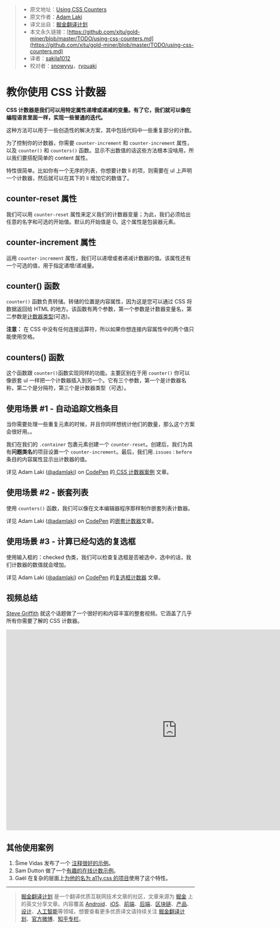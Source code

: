 > * 原文地址：[Using CSS Counters](https://pineco.de/using-css-counters/)
> * 原文作者：[Adam Laki](https://pineco.de/author/laki/)
> * 译文出自：[掘金翻译计划](https://github.com/xitu/gold-miner)
> * 本文永久链接：[https://github.com/xitu/gold-miner/blob/master/TODO/using-css-counters.md](https://github.com/xitu/gold-miner/blob/master/TODO/using-css-counters.md)
> * 译者：[sakila1012](https://github.com/sakila1012)
> * 校对者：[snowyyu](https://github.com/snowyyu)，[ryouaki](https://github.com/ryouaki)

# 教你使用 CSS 计数器

**CSS 计数器是我们可以用特定属性递增或递减的变量。有了它，我们就可以像在编程语言里面一样，实现一些普通的迭代。**

这种方法可以用于一些创造性的解决方案，其中包括代码中一些重复部分的计数。

为了控制你的计数器，你需要 `counter-increment` 和 `counter-increment` 属性，以及 `counter()` 和 `counters()` 函数。显示不出数值的话这些方法根本没啥用，所以我们要搭配简单的 content 属性。

特性很简单。比如你有一个无序的列表，你想要计数 li 的项，则需要在 ul 上声明一个计数器，然后就可以在其下的 li 增加它的数值了。

## counter-reset 属性

我们可以用 `counter-reset` 属性来定义我们的计数器变量；为此，我们必须给出任意的名字和可选的开始值。默认的开始值是 0。这个属性是包装器元素。

## counter-increment 属性

运用 `counter-increment` 属性，我们可以递增或者递减计数器的值。该属性还有一个可选的值，用于指定递增/递减量。

## counter() 函数

`counter()` 函数负责转储。转储的位置是内容属性，因为这是您可以通过 CSS 将数据返回给 HTML 的地方。该函数有两个参数，第一个参数是计数器变量名，第二参数是[计数器类型](https://drafts.csswg.org/css-counter-styles-3/#typedef-counter-style)(可选)。

**注意：** 在 CSS 中没有任何连接运算符，所以如果你想连接内容属性中的两个值只能使用空格。

## counters() 函数

这个函数跟 `counter()`函数实现同样的功能。主要区别在于用 `counter()` 你可以像嵌套 ul 一样把一个计数器插入到另一个。它有三个参数，第一个是计数器名称，第二个是分隔符，第三个是计数器类型（可选）。

## 使用场景 #1 - 自动追踪文档条目
当你需要处理一些重复元素的时候，并且你同样想统计他们的数量，那么这个方案会很好用。。

我们在我们的 `.container` 包裹元素创建一个 `counter-reset`。创建后，我们为具有**问题类名**的项目设置一个 `counter-increment`。最后，我们用`.issues：before` 条目的内容属性显示出计数器的值。

详见 Adam Laki ([@adamlaki](https://codepen.io/adamlaki)) on [CodePen](https://codepen.io) 的[ CSS 计数器案例](https://codepen.io/adamlaki/pen/RrKBpJ/) 文章。

## 使用场景 #2 - 嵌套列表

使用 `counters()` 函数，我们可以像在文本编辑器程序那样制作嵌套列表计数器。

详见 Adam Laki ([@adamlaki](https://codepen.io/adamlaki)) on [CodePen](https://codepen.io) 的[嵌套计数器](https://codepen.io/adamlaki/pen/a1907874b8b6eb2395cf0af7742e8f9d/)文章。

## 使用场景 #3 - 计算已经勾选的复选框

使用输入框的：checked 伪类，我们可以检查复选框是否被选中，选中的话，我们计数器的数值就会增加。

详见 Adam Laki ([@adamlaki](https://codepen.io/adamlaki)) on [CodePen](https://codepen.io) 的[复选框计数器](https://codepen.io/adamlaki/pen/RrKBpJ/) 文章。

## 视频总结

[Steve Griffith](https://www.youtube.com/channel/UCTBGXCJHORQjivtgtMsmkAQ) 就这个话题做了一个很好的和内容丰富的整套视频。它涵盖了几乎所有你需要了解的 CSS 计数器。

<iframe width="911" height="537" src="https://www.youtube.com/embed/TJR7qGCOjTk" frameborder="0" allow="autoplay; encrypted-media" allowfullscreen></iframe>

## 其他使用案例

1. Šime Vidas 发布了一个 [注释很好的示例](https://codepen.io/simevidas/pen/xpbLmV?editors=0100)。
2. Sam Dutton 做了一个[有趣的在线计数示例](https://codepen.io/samdutton/pen/xpGxbY)。
3. Gaël 在复杂的层面上[为他的名为 a11y.css 的项目](http://ffoodd.github.io/a11y.css/errors.html)使用了这个特性。

---

> [掘金翻译计划](https://github.com/xitu/gold-miner) 是一个翻译优质互联网技术文章的社区，文章来源为 [掘金](https://juejin.im) 上的英文分享文章。内容覆盖 [Android](https://github.com/xitu/gold-miner#android)、[iOS](https://github.com/xitu/gold-miner#ios)、[前端](https://github.com/xitu/gold-miner#前端)、[后端](https://github.com/xitu/gold-miner#后端)、[区块链](https://github.com/xitu/gold-miner#区块链)、[产品](https://github.com/xitu/gold-miner#产品)、[设计](https://github.com/xitu/gold-miner#设计)、[人工智能](https://github.com/xitu/gold-miner#人工智能)等领域，想要查看更多优质译文请持续关注 [掘金翻译计划](https://github.com/xitu/gold-miner)、[官方微博](http://weibo.com/juejinfanyi)、[知乎专栏](https://zhuanlan.zhihu.com/juejinfanyi)。
